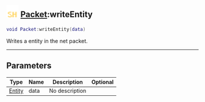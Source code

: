## <img src="../../.gitbook/assets/shared.png" width="32" height="32" /> [Packet](../packet/README.md):writeEntity

```lua
void Packet:writeEntity(data)
```

Writes a entity in the net packet.<br>

-----------------
## Parameters

| Type   | Name | Description | Optional |
| ------ | ---- | ----------- | -------: |
| [Entity](../entity/README.md) | data | No description |  |
